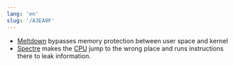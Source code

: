 ```yaml
---
lang: 'en'
slug: '/A3EA0F'
---
```


- [Meltdown](./../.././docs/pages/Meltdown.md) bypasses memory protection between user space and kernel
- [Spectre](./../.././docs/pages/Spectre.md) makes the [CPU](./../.././docs/pages/CPU.md) jump to the wrong place and runs instructions there to leak information.

<head>
  <html lang="en-US"/>
</head>

